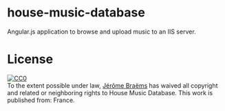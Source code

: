 # house-music-database
Angular.js application to browse and upload music to an IIS server.

# License

<p xmlns:dct="http://purl.org/dc/terms/" xmlns:vcard="http://www.w3.org/2001/vcard-rdf/3.0#">
  <a rel="license"
     href="http://creativecommons.org/publicdomain/zero/1.0/">
    <img src="http://i.creativecommons.org/p/zero/1.0/88x31.png" style="border-style: none;" alt="CC0" />
  </a>
  <br />
  To the extent possible under law,
  <a rel="dct:publisher"
     href="https://github.com/jeromeBRM/house-music-database">
    <span property="dct:title">Jérôme Braëms</span></a>
  has waived all copyright and related or neighboring rights to
  <span property="dct:title">House Music Database</span>.
This work is published from:
<span property="vcard:Country" datatype="dct:ISO3166"
      content="FR" about="https://github.com/jeromeBRM/house-music-database">
  France</span>.
</p>
